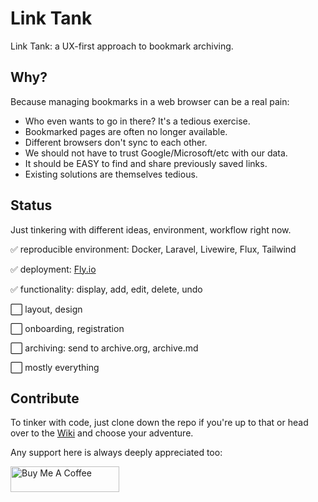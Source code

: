 # Link Tank

Link Tank: a UX-first approach to bookmark archiving.

## Why?

Because managing bookmarks in a web browser can be a real pain:

- Who even wants to go in there? It's a tedious exercise.
- Bookmarked pages are often no longer available.
- Different browsers don't sync to each other.
- We should not have to trust Google/Microsoft/etc with our data.
- It should be EASY to find and share previously saved links.
- Existing solutions are themselves tedious.

## Status

Just tinkering with different ideas, environment, workflow right now.

:white_check_mark: reproducible environment: Docker, Laravel, Livewire, Flux, Tailwind

:white_check_mark: deployment: [Fly.io](https://fly.io)

:white_check_mark: functionality: display, add, edit, delete, undo

:white_large_square: layout, design

:white_large_square: onboarding, registration

:white_large_square: archiving: send to archive.org, archive.md

:white_large_square: mostly everything

## Contribute

To tinker with code, just clone down the repo if you're up to that or head over to the [Wiki](https://github.com/gomarcd/linktank/wiki) and choose your adventure.

Any support here is always deeply appreciated too:

<a href="https://www.buymeacoffee.com/gomarcd" target="_blank"><img src="https://cdn.buymeacoffee.com/buttons/default-yellow.png" alt="Buy Me A Coffee" height="41" width="174"></a>